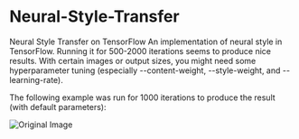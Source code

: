 # Neural-Style-Transfer
Neural Style Transfer on TensorFlow
An implementation of neural style in TensorFlow.
Running it for 500-2000 iterations seems to produce nice results. With certain images or output sizes, you might need some hyperparameter tuning (especially --content-weight, --style-weight, and --learning-rate).

The following example was run for 1000 iterations to produce the result (with default parameters):

![Original Image](3f1d5cbe-de45-44eb-ab50-8101aee892d1_xxlarge (1))

